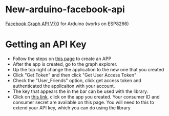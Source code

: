 # New-arduino-facebook-api
[Facebook Graph API V7.0](https://developers.facebook.com/docs/graph-api) for Arduino (works on ESP8266)

# Getting an API Key
- Follow the steps on [this page](https://developers.facebook.com/docs/pages/getting-started) to create an APP
- After the app is created, go to the graph explorer.
- Up the top right change the application to the new one that you created
- Click "Get Token" and then click "Get User Access Token"
- Check the "User_Friends" option, click get access token and authenticated the applicaiton with your account.
- The key that appears the in the bar can be used with the library.
- Click on [this link](https://developers.facebook.com/apps), click on the app you created. Your consumer ID and consumer secret are available on this page. You will need to this to extend your API key, which you can do using the library
